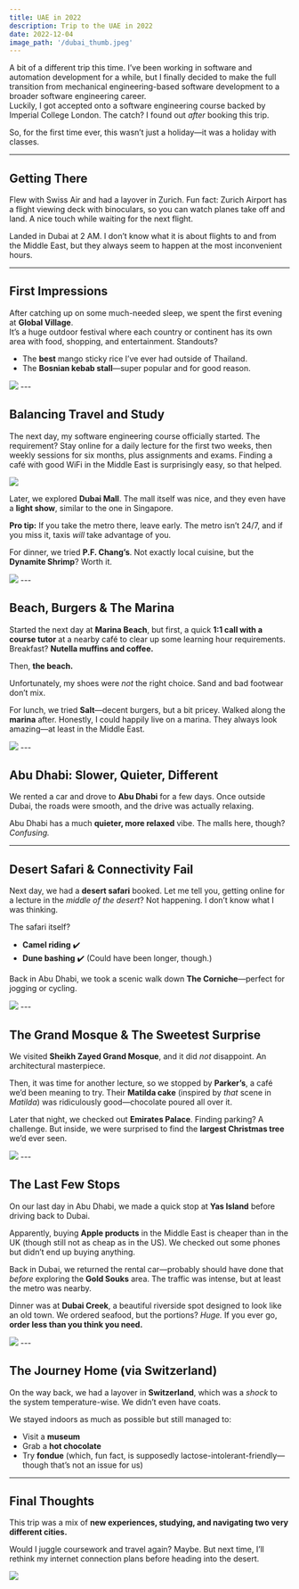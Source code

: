 ```yaml
---
title: UAE in 2022
description: Trip to the UAE in 2022
date: 2022-12-04
image_path: '/dubai_thumb.jpeg'
---
```


A bit of a different trip this time. I’ve been working in software and automation development for a while, but I finally decided to make the full transition from mechanical engineering-based software development to a broader software engineering career.  
Luckily, I got accepted onto a software engineering course backed by Imperial College London. The catch? I found out *after* booking this trip.  

So, for the first time ever, this wasn’t just a holiday—it was a holiday with classes.  

---

## Getting There  

Flew with Swiss Air and had a layover in Zurich. Fun fact: Zurich Airport has a flight viewing deck with binoculars, so you can watch planes take off and land. A nice touch while waiting for the next flight.  

Landed in Dubai at 2 AM. I don’t know what it is about flights to and from the Middle East, but they always seem to happen at the most inconvenient hours.  

---

## First Impressions  

After catching up on some much-needed sleep, we spent the first evening at **Global Village**.  
It’s a huge outdoor festival where each country or continent has its own area with food, shopping, and entertainment. Standouts?  
- The **best** mango sticky rice I’ve ever had outside of Thailand.  
- The **Bosnian kebab stall**—super popular and for good reason.  

<img src="/mango_sticky_dubai.jpeg" class="image fit">
---

## Balancing Travel and Study  

The next day, my software engineering course officially started. The requirement? Stay online for a daily lecture for the first two weeks, then weekly sessions for six months, plus assignments and exams. Finding a café with good WiFi in the Middle East is surprisingly easy, so that helped.  

<img src="/cafe_lecture.jpeg" class="image fit">

Later, we explored **Dubai Mall**. The mall itself was nice, and they even have a **light show**, similar to the one in Singapore.  

**Pro tip:** If you take the metro there, leave early. The metro isn’t 24/7, and if you miss it, taxis *will* take advantage of you.  

For dinner, we tried **P.F. Chang’s**. Not exactly local cuisine, but the **Dynamite Shrimp**? Worth it.  

<img src="/pf_chang.jpeg" class="image fit">
---

## Beach, Burgers & The Marina  

Started the next day at **Marina Beach**, but first, a quick **1:1 call with a course tutor** at a nearby café to clear up some learning hour requirements. Breakfast? **Nutella muffins and coffee.**  

Then, **the beach.**  

Unfortunately, my shoes were *not* the right choice. Sand and bad footwear don’t mix.  

For lunch, we tried **Salt**—decent burgers, but a bit pricey. Walked along the **marina** after. Honestly, I could happily live on a marina. They always look amazing—at least in the Middle East.  

<img src="/dubai_marina.jpeg" class="image fit">
---

## Abu Dhabi: Slower, Quieter, Different  

We rented a car and drove to **Abu Dhabi** for a few days. Once outside Dubai, the roads were smooth, and the drive was actually relaxing.  

Abu Dhabi has a much **quieter, more relaxed** vibe. The malls here, though? *Confusing.*  

---

## Desert Safari & Connectivity Fail  

Next day, we had a **desert safari** booked. Let me tell you, getting online for a lecture in the *middle of the desert*? Not happening. I don’t know what I was thinking.  

The safari itself?  
- **Camel riding** ✔️  
- **Dune bashing** ✔️ (Could have been longer, though.)  

Back in Abu Dhabi, we took a scenic walk down **The Corniche**—perfect for jogging or cycling.  

<img src="/abu_dhabi_corniche.jpeg" class="image fit">
---

## The Grand Mosque & The Sweetest Surprise  

We visited **Sheikh Zayed Grand Mosque**, and it did *not* disappoint. An architectural masterpiece.  

Then, it was time for another lecture, so we stopped by **Parker’s**, a café we’d been meaning to try. Their **Matilda cake** (inspired by *that* scene in *Matilda*) was ridiculously good—chocolate poured all over it.  

Later that night, we checked out **Emirates Palace**. Finding parking? A challenge. But inside, we were surprised to find the **largest Christmas tree** we’d ever seen.  

<img src="/abu_dhabi_mosque.jpeg" class="image fit">
---

## The Last Few Stops  

On our last day in Abu Dhabi, we made a quick stop at **Yas Island** before driving back to Dubai.  

Apparently, buying **Apple products** in the Middle East is cheaper than in the UK (though still not as cheap as in the US). We checked out some phones but didn’t end up buying anything.  

Back in Dubai, we returned the rental car—probably should have done that *before* exploring the **Gold Souks** area. The traffic was intense, but at least the metro was nearby.  

Dinner was at **Dubai Creek**, a beautiful riverside spot designed to look like an old town. We ordered seafood, but the portions? *Huge.* If you ever go, **order less than you think you need.**  

<img src="/dubai_old.jpeg" class="image fit">
---

## The Journey Home (via Switzerland)  

On the way back, we had a layover in **Switzerland**, which was a *shock* to the system temperature-wise. We didn’t even have coats.  

We stayed indoors as much as possible but still managed to:  
- Visit a **museum**  
- Grab a **hot chocolate**  
- Try **fondue** (which, fun fact, is supposedly lactose-intolerant-friendly—though that’s not an issue for us)  

---

## Final Thoughts  

This trip was a mix of **new experiences, studying, and navigating two very different cities.**  

Would I juggle coursework and travel again? Maybe. But next time, I’ll rethink my internet connection plans before heading into the desert.  


<img src="/fondu.jpeg" class="image fit">
